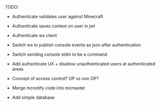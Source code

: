 TODO:
* Authenticate validates user against Minecraft
* Authenticate saves context on user in jwt
* Authenticate ws client
* Switch ws to publish console events as json after authentication
* Switch sending console stdin to be a command
* Add authenticate UX + disallow unauthenticated users at authenticated areas

* Concept of access control? OP vs non OP?

* Merge mcnotify code into mcmaster

* Add simple database
